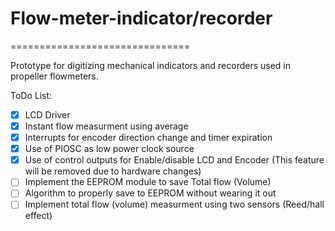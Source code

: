# Flow-meter-indicator/recorder
===============================

Prototype for digitizing mechanical indicators and recorders used in propeller flowmeters.


ToDo List:

- [x] LCD Driver
- [x] Instant flow measurment using average
- [x] Interrupts for encoder direction change and timer expiration
- [x] Use of PIOSC as low power clock source
- [x] Use of control outputs for Enable/disable LCD and Encoder (This feature will be removed due to hardware changes)
- [ ] Implement the EEPROM module to save Total flow (Volume)
- [ ] Algorithm to properly save to EEPROM without wearing it out
- [ ] Implement total flow (volume) measurment using two sensors (Reed/hall effect)
